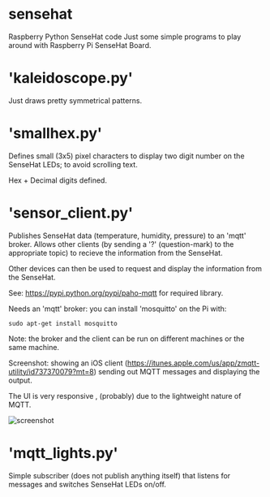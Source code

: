 # sensehat
Raspberry Python SenseHat code
Just some simple programs to play around with Raspberry Pi SenseHat Board.

'kaleidoscope.py'
================

Just draws pretty symmetrical patterns.

'smallhex.py'
=============

Defines small (3x5) pixel characters to display two digit number on the
SenseHat LEDs; to avoid scrolling text.

Hex + Decimal digits defined.


'sensor_client.py'
==================

Publishes SenseHat data (temperature, humidity, pressure) to an 'mqtt' broker.
Allows other clients (by sending a '?' (question-mark) to the appropriate topic)
to recieve the information from the SenseHat.

Other devices can then be used to request and display the information from the SenseHat.

See: https://pypi.python.org/pypi/paho-mqtt for required library.

Needs an 'mqtt' broker: you can install 'mosquitto' on the Pi with:

	sudo apt-get install mosquitto

Note: the broker and the client can be run on different machines or the same machine.

Screenshot: showing an iOS client (https://itunes.apple.com/us/app/zmqtt-utility/id737370079?mt=8) sending out MQTT messages
and displaying the output.

The UI is very responsive , (probably) due to the lightweight nature of MQTT.

![screenshot](https://github.com/midijohnny/sensehat/blob/master/mqtt-ipod.png)


'mqtt_lights.py'
================

Simple subscriber (does not publish anything itself) that listens for messages and switches SenseHat LEDs on/off.






